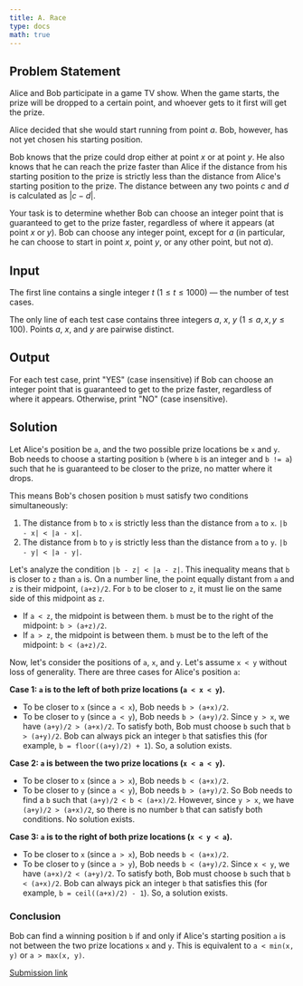 ```yaml
---
title: A. Race
type: docs
math: true
---
```


## Problem Statement

Alice and Bob participate in a game TV show. When the game starts, the prize will be dropped to a certain point, and whoever gets to it first will get the prize.

Alice decided that she would start running from point $a$. Bob, however, has not yet chosen his starting position.

Bob knows that the prize could drop either at point $x$ or at point $y$. He also knows that he can reach the prize faster than Alice if the distance from his starting position to the prize is strictly less than the distance from Alice's starting position to the prize. The distance between any two points $c$ and $d$ is calculated as $|c-d|$.

Your task is to determine whether Bob can choose an integer point that is guaranteed to get to the prize faster, regardless of where it appears (at point $x$ or $y$). Bob can choose any integer point, except for $a$ (in particular, he can choose to start in point $x$, point $y$, or any other point, but not $a$).

## Input

The first line contains a single integer $t$ $(1 \leq t \leq 1000)$ — the number of test cases.

The only line of each test case contains three integers $a$, $x$, $y$ $(1 \leq a, x, y \leq 100)$. Points $a$, $x$, and $y$ are pairwise distinct.

## Output

For each test case, print "YES" (case insensitive) if Bob can choose an integer point that is guaranteed to get to the prize faster, regardless of where it appears. Otherwise, print "NO" (case insensitive).

## Solution

Let Alice's position be `a`, and the two possible prize locations be `x` and `y`. Bob needs to choose a starting position `b` (where `b` is an integer and `b != a`) such that he is guaranteed to be closer to the prize, no matter where it drops.

This means Bob's chosen position `b` must satisfy two conditions simultaneously:
1.  The distance from `b` to `x` is strictly less than the distance from `a` to `x`.  `|b - x| < |a - x|`.
2.  The distance from `b` to `y` is strictly less than the distance from `a` to `y`.  `|b - y| < |a - y|`.

Let's analyze the condition `|b - z| < |a - z|`. This inequality means that `b` is closer to `z` than `a` is. On a number line, the point equally distant from `a` and `z` is their midpoint, `(a+z)/2`. For `b` to be closer to `z`, it must lie on the same side of this midpoint as `z`.
-   If `a < z`, the midpoint is between them. `b` must be to the right of the midpoint: `b > (a+z)/2`.
-   If `a > z`, the midpoint is between them. `b` must be to the left of the midpoint: `b < (a+z)/2`.

Now, let's consider the positions of `a`, `x`, and `y`. Let's assume `x < y` without loss of generality. There are three cases for Alice's position `a`:

**Case 1: `a` is to the left of both prize locations (`a < x < y`).**
-   To be closer to `x` (since `a < x`), Bob needs `b > (a+x)/2`.
-   To be closer to `y` (since `a < y`), Bob needs `b > (a+y)/2`.
Since `y > x`, we have `(a+y)/2 > (a+x)/2`. To satisfy both, Bob must choose `b` such that `b > (a+y)/2`. Bob can always pick an integer `b` that satisfies this (for example, `b = floor((a+y)/2) + 1`). So, a solution exists.

**Case 2: `a` is between the two prize locations (`x < a < y`).**
-   To be closer to `x` (since `a > x`), Bob needs `b < (a+x)/2`.
-   To be closer to `y` (since `a < y`), Bob needs `b > (a+y)/2`.
So Bob needs to find a `b` such that `(a+y)/2 < b < (a+x)/2`. However, since `y > x`, we have `(a+y)/2 > (a+x)/2`, so there is no number `b` that can satisfy both conditions. No solution exists.

**Case 3: `a` is to the right of both prize locations (`x < y < a`).**
-   To be closer to `x` (since `a > x`), Bob needs `b < (a+x)/2`.
-   To be closer to `y` (since `a > y`), Bob needs `b < (a+y)/2`.
Since `x < y`, we have `(a+x)/2 < (a+y)/2`. To satisfy both, Bob must choose `b` such that `b < (a+x)/2`. Bob can always pick an integer `b` that satisfies this (for example, `b = ceil((a+x)/2) - 1`). So, a solution exists.

### Conclusion
Bob can find a winning position `b` if and only if Alice's starting position `a` is not between the two prize locations `x` and `y`. This is equivalent to `a < min(x, y)` or `a > max(x, y)`.

[Submission link](https://codeforces.com/contest/2112/submission/327448815)